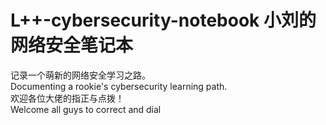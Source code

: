 # L++-cybersecurity-notebook 小刘的网络安全笔记本
记录一个萌新的网络安全学习之路。<br>
Documenting a rookie's cybersecurity learning path.<br>
欢迎各位大佬的指正与点拨！<br>
Welcome all guys to correct and dial
